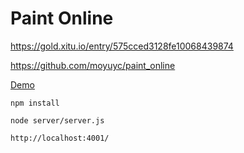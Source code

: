 # Paint Online

https://gold.xitu.io/entry/575cced3128fe10068439874

https://github.com/moyuyc/paint_online

[Demo](http://moyuyc.xyz:4001/)

    npm install

    node server/server.js

    http://localhost:4001/